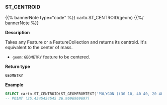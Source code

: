 ### ST_CENTROID

{{% bannerNote type="code" %}}
carto.ST_CENTROID(geom)
{{%/ bannerNote %}}

**Description**

Takes any Feature or a FeatureCollection and returns its centroid. It's equivalent to the center of mass.

* `geom`: `GEOMETRY` feature to be centered.

**Return type**

`GEOMETRY`

**Example**

```sql
SELECT carto.ST_CENTROID(ST_GEOMFROMTEXT('POLYGON ((30 10, 40 40, 20 40, 10 20, 30 10))'));
-- POINT (25.4545454545 26.9696969697)